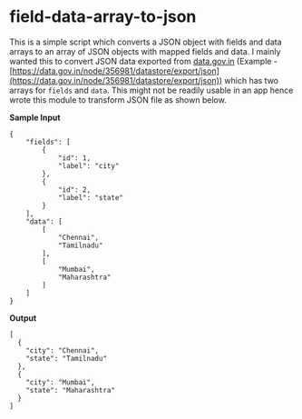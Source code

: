 # field-data-array-to-json

This is a simple script which converts a JSON object with fields and data arrays to an array of JSON objects with mapped  fields and data. I mainly wanted this to convert JSON data exported from [data.gov.in](https://data.gov.in/) (Example - [https://data.gov.in/node/356981/datastore/export/json](https://data.gov.in/node/356981/datastore/export/json)) which has two arrays for `fields` and `data`. This might not be readily usable in an app hence wrote this module to transform JSON file as shown below.


**Sample Input**

```
{
	"fields": [
		{
			"id": 1,
			"label": "city"
		},
		{
			"id": 2,
			"label": "state"
		}
	],
	"data": [
		[
			"Chennai",
			"Tamilnadu"
		],
		[
			"Mumbai",
			"Maharashtra"
		]
	]
}
```
**Output**
```
[
  {
    "city": "Chennai",
    "state": "Tamilnadu"
  },
  {
    "city": "Mumbai",
    "state": "Maharashtra"
  }
]
```


